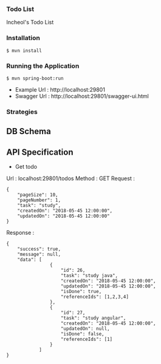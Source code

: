 ### Todo List
Incheol's Todo List

### Installation
```
$ mvn install
```

### Running the Application
```
$ mvn spring-boot:run
```

- Example Url : http://localhost:29801
- Swagger Url : http://localhost:29801/swagger-ui.html

### Strategies

## DB Schema

## API Specification

- Get todo

Url : localhost:29801/todos
Method : GET
Request :
```
{
	"pageSize": 10,
	"pageNumber": 1,
	"task": "study",
	"createdOn": "2018-05-45 12:00:00",
	"updatedOn": "2018-05-45 12:00:00"
}
```
Response :
```
{
	"success": true,
	"message": null,
	"data": [
				{
					"id": 26,
					"task": "study java",
					"createdOn": "2018-05-45 12:00:00",
					"updatedOn": "2018-05-45 12:00:00",
					"isDone": true,
					"referenceIds": [1,2,3,4]
				},
				{
					"id": 27,
					"task": "study angular",
					"createdOn": "2018-05-45 12:00:00",
					"updatedOn": null,
					"isDone": false,
					"referenceIds": [1]
				}
			]
}
```










